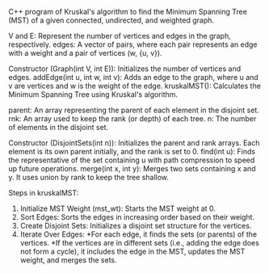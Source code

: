 C++ program of Kruskal's algorithm to find the Minimum Spanning Tree (MST) of a given connected, undirected, and weighted graph.

V and E: Represent the number of vertices and edges in the graph, respectively.
edges: A vector of pairs, where each pair represents an edge with a weight and a pair of vertices (w, {u, v}).

Constructor (Graph(int V, int E)): Initializes the number of vertices and edges.
addEdge(int u, int w, int v): Adds an edge to the graph, where u and v are vertices and w is the weight of the edge.
kruskalMST(): Calculates the Minimum Spanning Tree using Kruskal's algorithm.

parent: An array representing the parent of each element in the disjoint set.
rnk: An array used to keep the rank (or depth) of each tree.
n: The number of elements in the disjoint set.

Constructor (DisjointSets(int n)): Initializes the parent and rank arrays. Each element is its own parent initially, and the rank is set to 0.
find(int u): Finds the representative of the set containing u with path compression to speed up future operations.
merge(int x, int y): Merges two sets containing x and y. It uses union by rank to keep the tree shallow.

Steps in kruskalMST:
1. Initialize MST Weight (mst_wt): Starts the MST weight at 0.
2. Sort Edges: Sorts the edges in increasing order based on their weight.
3. Create Disjoint Sets: Initializes a disjoint set structure for the vertices.
4. Iterate Over Edges:
   *For each edge, it finds the sets (or parents) of the vertices.
    *If the vertices are in different sets (i.e., adding the edge does not form a cycle), it includes the edge in the MST,
    updates the MST weight, and merges the sets.
